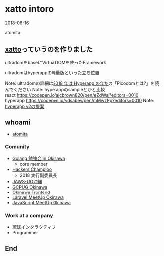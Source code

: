 # xatto intoro

2018-06-16

atomita



## [xatto](https://www.npmjs.com/package/xatto)っていうのを作りました



ultradomをbaseにVirtualDOMを使ったFramework

ultradomはhyperappの軽量版といった立ち位置

Note: ultradomの詳細は[2018 年は Hyperapp の年だ](https://qiita.com/JorgeBucaran/items/c48446babe0627e25ee6#%E9%9B%A3%E3%81%97%E3%81%8B%E3%81%A3%E3%81%9F%E3%81%A8%E3%81%93%E3%82%8D)の「Picodomとは?」を読んでください
Note: hyperappのsampleとかと比較  
react https://codepen.io/ajcbrown820/pen/eZdWaj?editors=0010  
hyperapp https://codepen.io/vdsabev/pen/mMwzNp?editors=0010
Note: [hyperapp v2の提案](https://github.com/hyperapp/hyperapp/issues/672)



## whoami

- [atomita](https://github.com/atomita)



### Comunity

- [Golang 勉強会 in Okinawa](https://okinawa-go.doorkeeper.jp/)
  - core member
- [Hackers Champloo](http://hackers-champloo.org/)
  - 2018 実行副委員長
- [JAWS-UG沖縄](https://jaws-ug-okinawa.doorkeeper.jp/)
- [GCPUG Okinawa](https://okipug.connpass.com/)
- [Okinawa Frontend](https://okinawa-frontend.doorkeeper.jp/)
- [Laravel MeetUp Okinawa](https://laravel-meetup-okinawa.connpass.com/)
- [JavaScript MeetUp Okinawa](https://javascript-meetup-okinawa.connpass.com/)



### Work at a company

- 琉球インタラクティブ
- Programmer



## End
